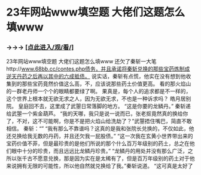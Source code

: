 # 23年网站www填空题 大佬们这题怎么填www

### →→→ <a href="http://3t3e.com/index.html">[点此进入/观/看/]</a>

23年网站www填空题 大佬们这题怎么填www
 还欠了秦斩一大笔http://www.68bb.cc/contes.php债务，并且承诺将秦斩兑换的那些宝药炼制成逆天丹药之后再以其中的六成抵债。
    说实话，秦斩有点慌，他实在没有想到他收集到的那些宝药竟然价值这么高，不，应该说那些药土价值更高。
    看的那火焰山的一群老丹师一个个的眼睛都要绿了啊。
    果真是，每个人的追求都是不一样的，这个世界上根本就无欲无求之人，因为无欲无求，不也是一种诉求吗？
    皓月居别院。
    皇庭回不去，这里成了武曌日常落脚的地方。
    “这是你要的龙鳞丹。”
    秦斩递给武曌一个紫金葫芦。
    “我的天哪，我只是说一说而已，张老抠竟然真的换给你了，不对，这不可能啊，你是不是把火焰山给洗劫了？”武曌捂住嘴巴，简直不敢相信。
    秦斩：“”
    “我有那么不靠谱吗？这真的是我和张院长兑换的，不仅如此，他还兑换给我无数的丹药，并且还欠我一屁股债。”
    “这一次我在玄黄小世界带出来的宝药价值不菲，但是最珍贵的是他们所说的那个什么百万年级别的药土，总之在他们眼中十分的珍贵，而且远远比龙鳞丹珍贵。”
    “龙鳞丹的用处并没有那么广泛，之所以张千古不愿意兑换，那是因为实在是太稀有了，但是百万年级别的药土对于他来说拥有无限的可能性，所以他自然就兑换给了我。”秦斩说道。
    “这可真是太好了
